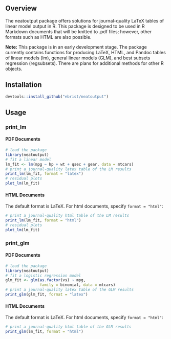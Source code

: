 
Overview
--------

The neatoutput package offers solutions for journal-quality LaTeX tables of linear model output in R. This package is designed to be used in R Markdown documents that will be knitted to .pdf files; however, other formats such as HTML are also possible.

**Note:** This package is in an early development stage. The package currently contains functions for producing LaTeX, HTML, and Pandoc tables of linear models (lm), general linear models (GLM), and best subsets regression (regsubsets). There are plans for additional methods for other R objects.

Installation
------------

``` r
devtools::install_github("ebrist/neatoutput")
```

Usage
-----

### print\_lm

#### PDF Documents

``` r
# load the package
library(neatoutput)
# fit a linear model
lm_fit <- lm(mpg ~ hp + wt + qsec + gear, data = mtcars) 
# print a journal-quality latex table of the LM results
print_lm(lm_fit, format = "latex")
# residual plots
plot_lm(lm_fit)
```

#### HTML Documents

The default format is LaTeX. For html documents, specify `format = "html"`:

``` r
# print a journal-quality html table of the LM results
print_lm(lm_fit, format = "html")
# residual plots
plot_lm(lm_fit)
```

### print\_glm

#### PDF Documents

``` r
# load the package
library(neatoutput)
# fit a logistic regression model
glm_fit <- glm(as.factor(vs) ~ mpg, 
               family = binomial, data = mtcars) 
# print a journal-quality latex table of the GLM results
print_glm(glm_fit, format = "latex")
```

#### HTML Documents

The default format is LaTeX. For html documents, specify `format = "html"`:

``` r
# print a journal-quality html table of the GLM results
print_glm(lm_fit, format = "html")
```
